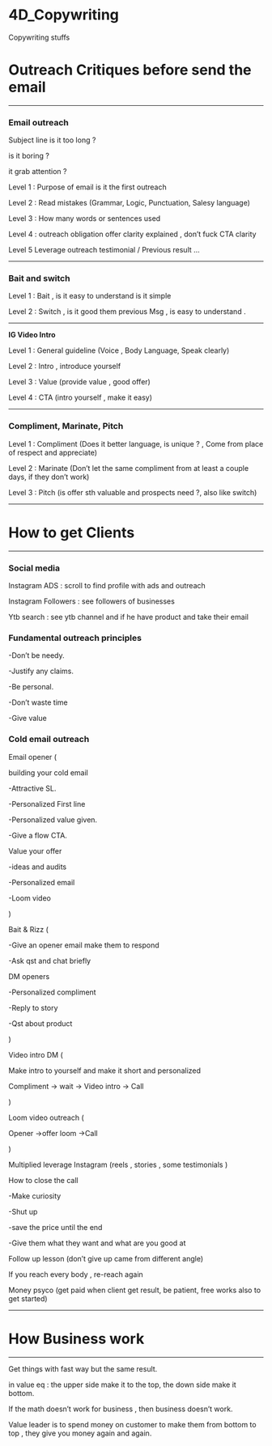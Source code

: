# 4D_Copywriting
Copywriting stuffs


# Outreach Critiques before send the email
--- 

### **Email outreach**

Subject line is it too long ? 

is it boring ? 

it grab attention ?

Level 1 : Purpose of email is it the first outreach 

Level 2 : Read mistakes (Grammar, Logic, Punctuation, Salesy language)

Level 3 : How many words or sentences used 

Level 4 : outreach obligation offer clarity explained , don’t fuck CTA clarity

Level 5 Leverage outreach testimonial / Previous result …

---

### **Bait and switch**

Level 1 : Bait , is it easy to understand is it simple 

Level 2 : Switch , is it good them previous Msg , is easy to understand .

---

**IG Video Intro**

Level 1 : General guideline (Voice , Body Language, Speak clearly) 

Level 2 : Intro , introduce yourself

Level 3 : Value (provide value , good offer) 

Level 4 : CTA (intro yourself , make it easy)

---

### **Compliment, Marinate, Pitch**

Level 1 : Compliment (Does it better language, is unique ? , Come from place of respect and appreciate)

Level 2 : Marinate (Don’t let the same compliment from at least a couple days, if they don’t work)

Level 3 : Pitch (is offer sth valuable and prospects need ?, also like switch)



***


# How to get Clients
---


### **Social media**

Instagram ADS : scroll to find profile with ads and outreach 

Instagram Followers : see followers of businesses 

Ytb search : see ytb channel and if he have product and take their email

### **Fundamental outreach principles**

-Don’t be needy.

-Justify any claims.

-Be personal.

-Don’t waste time

-Give value 

### **Cold email outreach**

Email opener (

building your cold email  

-Attractive SL.

-Personalized First line

-Personalized value given.

-Give a flow CTA.

Value your offer

-ideas and audits

-Personalized email

-Loom video 

)

Bait & Rizz (

-Give an opener email make them to respond

-Ask qst and chat briefly

DM openers 

-Personalized compliment

-Reply to story

-Qst about product

)

Video intro DM (

Make intro to yourself and make it short and personalized 

Compliment → wait → Video intro → Call

)

Loom video outreach  (

Opener →offer loom →Call 

)

Multiplied leverage Instagram (reels , stories , some testimonials )

How to close the call 

-Make curiosity

-Shut up

-save the price until the end

-Give them what they want and what are you good at 

Follow up lesson (don’t give up came from different angle)

If you reach every body , re-reach again 

Money psyco (get paid when client get result, be patient, free works also to get started)


***

# How Business work
---

Get things with fast way but the same result.

in value eq : the upper side make it to the top, the down side make it bottom.

If the math doesn’t work for business , then business doesn’t work.

Value leader is to spend money on customer to make them from bottom to top , they give you money again and again.




